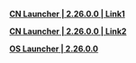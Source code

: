 **[CN Launcher | 2.26.0.0 | Link1](https://autopatchcn.bhsr.com/client/cn/20230527110540_Kt2XHQtmHSq920j9/StarRail_setup_gw_20230605.exe)**   

**[CN Launcher | 2.26.0.0 | Link2](https://bhrpg-prod.oss-accelerate.aliyuncs.com/client/cn/20230527110540_Kt2XHQtmHSq920j9/StarRail_setup_gw_20230605.exe)**    

**[OS Launcher | 2.26.0.0](https://download-porter.hoyoverse.com/download-porter/2023/06/05/official_os_1_1_hoyoverse_PC_20230522155839.exe)**